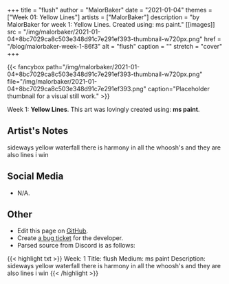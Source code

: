 +++
title =       "flush"
author =      "MalorBaker"
date =        "2021-01-04"
themes =      ["Week 01: Yellow Lines"]
artists =     ["MalorBaker"]
description = "by MalorBaker for week 1: Yellow Lines. Created using: ms paint."
[[images]]
      src = "/img/malorbaker/2021-01-04+8bc7029ca8c503e348d91c7e291ef393-thumbnail-w720px.png"
      href = "/blog/malorbaker-week-1-86f3"
      alt = "flush"
      caption = ""
      stretch = "cover"
+++

{{< fancybox path="/img/malorbaker/2021-01-04+8bc7029ca8c503e348d91c7e291ef393-thumbnail-w720px.png" file="/img/malorbaker/2021-01-04+8bc7029ca8c503e348d91c7e291ef393.png" caption="Placeholder thumbnail for a visual still work." >}}


Week 1: **Yellow Lines**. This art was lovingly created using: **ms paint**.

## Artist's Notes

sideways yellow waterfall there is harmony in all the whoosh's and they are also lines i win

## Social Media

- N/A.

## Other

- Edit this page on [GitHub](https://github.com/teaminkling/web-refresh/edit/main/content/blog/malorbaker-week-1-86f3.md).
- Create [a bug ticket](https://github.com/teaminkling/web-refresh/issues/new?assignees=&labels=bug&template=problem-report.md&title=) for the developer.
- Parsed source from Discord is as follows:

{{< highlight txt >}}
Week: 1
Title: flush
Medium: ms paint
Description: sideways yellow waterfall there is harmony in all the whoosh's and they are also lines i win
{{< /highlight >}}